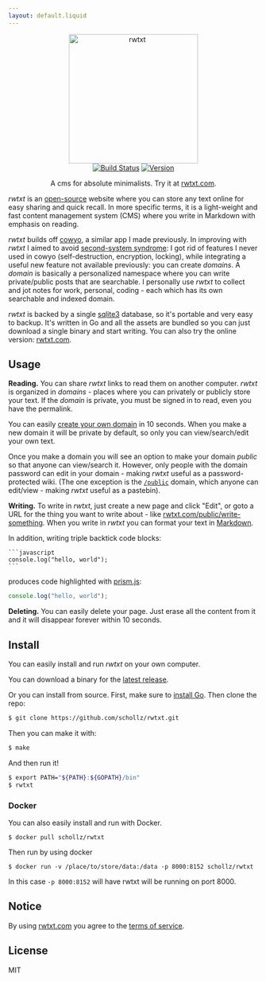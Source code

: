 ```yaml
---
layout: default.liquid
---
```

<p align="center">
<img
    src="/static/img/logo.png"
    width="260" border="0" alt="rwtxt">
<br>
<a href="https://travis-ci.org/schollz/rwtxt"><img
src="https://img.shields.io/travis/schollz/rwtxt.svg?style=flat-square"
alt="Build Status"></a> <a
href="https://github.com/schollz/rwtxt/releases/latest"><img
src="https://img.shields.io/badge/version-1.8.1-brightgreen.svg?style=flat-square"
alt="Version"></a> </p>

<p align="center">A cms for absolute minimalists. Try it at <a href="https://rwtxt.com/public">rwtxt.com</a>.</p>

*rwtxt* is an [open-source](https://github.com/schollz/rwtxt) website where you can store any text online for easy sharing and quick recall. In more specific terms, it is a light-weight and fast content management system (CMS) where you write in Markdown with emphasis on reading.

*rwtxt* builds off [cowyo](https://cowyo.com), a similar app I made previously. In improving with *rwtxt* I aimed to avoid [second-system syndrome](https://en.wikipedia.org/wiki/Second-system_effect): I got rid of features I never used in cowyo (self-destruction, encryption, locking), while integrating a useful new feature not available previously: you can create  *domains*. A *domain* is basically a personalized namespace where you can write private/public posts that are searchable. I personally use *rwtxt* to collect and jot notes for work, personal, coding - each which has its own searchable and indexed domain.

*rwtxt* is backed by a single [sqlite3](https://www.sqlite.org/index.html) database, so it's portable and very easy to backup. It's written in Go and all the assets are bundled so you can just download a single binary and start writing. You can also try the online version: [rwtxt.com](https://rwtxt.com/public).

## Usage

**Reading.** You can share *rwtxt* links to read them on another computer. *rwtxt* is organized in *domains* - places where you can privately or publicly store your text. If the *domain* is private, you must be signed in to read, even you have the permalink.

You can easily [create your own domain](https://rwtxt.com/public) in 10 seconds. When you make a new domain it will be private by default, so only you can view/search/edit your own text.

Once you make a domain you will see an option to make your domain *public* so that anyone can view/search it. However, only people with the domain password can edit in your domain - making *rwtxt* useful as a password-protected wiki. (The one exception is the [`/public`](https://rwtxt.com/public) domain, which anyone can edit/view - making *rwtxt* useful as a pastebin).


**Writing.** To write in *rwtxt*, just create a new page and click "Edit", or goto a URL for the thing you want to write about - like [rwtxt.com/public/write-something](https://rwtxt.com/public/write-something). When you write in *rwtxt* you can format your text in [Markdown](https://guides.github.com/features/mastering-markdown/).

In addition, writing triple backtick code blocks:


    ```javascript
    console.log("hello, world");
    ```

produces code highlighted with [prism.js](https://prismjs.com/):

```javascript
console.log("hello, world");
```

**Deleting.** You can easily delete your page. Just erase all the content from it and it will disappear forever within 10 seconds.

## Install

You can easily install and run *rwtxt* on your own computer.

You can download a binary for the [latest release](https://github.com/schollz/rwtxt/releases/latest).

Or you can install from source. First, make sure to [install Go](https://golang.org/dl/). Then clone the repo:


```bash
$ git clone https://github.com/schollz/rwtxt.git
```

Then you can make it with:

```bash
$ make
```

And then run it!

```bash
$ export PATH="${PATH}:${GOPATH}/bin"
$ rwtxt
```

### Docker

You can also easily install and run with Docker. 

```
$ docker pull schollz/rwtxt
```

Then run by using docker

```
$ docker run -v /place/to/store/data:/data -p 8000:8152 schollz/rwtxt
```

In this case `-p 8000:8152` will have rwtxt will be running on port 8000.

## Notice

By using [rwtxt.com](https://rwtxt.com) you agree to the [terms of service](https://rwtxt.com/rwtxt/terms-of-service).

## License

MIT
